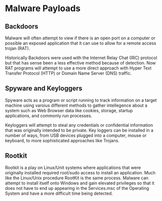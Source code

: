 # Malware Payloads

## Backdoors

Malware will often attempt to view if there is an open port on a computer or possible an exposed application that it can use to allow for a remote access trojan (RAT).

Historically Backdoors were used with the Internet Relay Chat (IRC) protocol but that has sense been a less effective method because of detection. Now RAT programs will attempt to use a more direct approach with Hyper Text Transfer Protocol (HTTP) or Domain Name Server (DNS) traffic.

## Spyware and Keyloggers

Spyware acts as a program or script running to track information on a target machine using varoius different methods to gather intellegence about a system such as Web Browser data like cookies, storage, startup applications, and commonly run processes.

Keyloggers will attempt to steal any credentials or confidential information that was originally intended to be private. Key loggers can be installed in a number of ways, from USB devices plugged into a computer, mouse or keyboard, to more sophisticated approaches like Trojans.

## Rootkit

Rootkit is a play on Linux/Unit systems where applications that were originally installed required root/sudo access to install an application. Much like the Linux/Unix procedure RootKit is the same process. Malware can attempt to install itself onto Windows and gain elevated privileges so that it does not have to end up appearing in the Services.msc of the Operating System and have a more difficult time being detected.